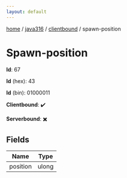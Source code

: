 ```yaml
---
layout: default
---
```


[home](/)  /  [java316](/protocol/java316)  /  [clientbound](/protocol/java316/clientbound)  /  spawn-position

# Spawn-position

**Id**: 67

**Id** (hex): 43

**Id** (bin): 01000011

**Clientbound**: ✔️

**Serverbound**: ✖️

## Fields

Name | Type
---|---
position | ulong

